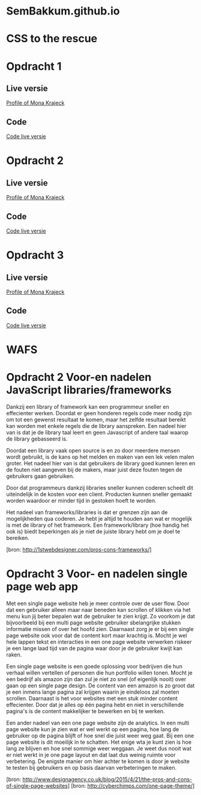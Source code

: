 # SemBakkum.github.io

# CSS to the rescue

<h1>Opdracht 1</h1>
<h2>Live versie</h2>
<a href="https://oege.ie.hva.nl/~bakkums002/rescue/" target="_blank"> Profile of Mona Krajeck</a>
<h2>Code</h2>
<a href="https://github.com/SemBakkum/SemBakkum.github.io/tree/master/CSSTTR" target="_blank">Code live versie</a>

<h1>Opdracht 2</h1>
<h2>Live versie</h2>
<a href="https://oege.ie.hva.nl/~bakkums002/rescue/" target="_blank"> Profile of Mona Krajeck</a>
<h2>Code</h2>
<a href="https://github.com/SemBakkum/SemBakkum.github.io/tree/master/CSSTTR/Week%202" target="_blank">Code live versie</a>

<h1>Opdracht 3</h1>
<h2>Live versie</h2>
<a href="https://oege.ie.hva.nl/~bakkums002/rescue/" target="_blank"> Profile of Mona Krajeck</a>
<h2>Code</h2>
<a href="https://github.com/SemBakkum/SemBakkum.github.io/tree/master/CSSTTR/Week%203" target="_blank">Code live versie</a>

# WAFS
<h1>Opdracht 2 Voor-en nadelen JavaScript libraries/frameworks</h1>

<p>Dankzij een library of framework kan een programmeur sneller en effecienter werken. Doordat er geen honderen regels 
code meer nodig zijn om tot een gewenst resultaat te komen, maar het zelfde resultaat bereikt kan worden met enkele regels die
de library aanspreken. Een nadeel hier van is dat je de library taal leert en geen Javascript of andere taal waarop de library 
gebasseerd is.</p>

<p>Doordat een library vaak open source is en zo door meerdere mensen wordt gebruikt, is de kans op het melden en maken van een lek velen malen groter. Het nadeel hier van is dat gebruikers de library goed kunnen leren en de fouten niet aangeven bij de makers, maar juist deze fouten tegen de gebruikers gaan gebruiken.</p> 

<p>Door dat programmeurs dankzij libraries sneller kunnen coderen scheelt dit uiteindelijk in de kosten voor een client. Producten kunnen 
sneller gemaakt worden waardoor er minder tijd in gestoken hoeft te worden.</p>

<p>Het nadeel van frameworks/libraries is dat er grenzen zijn aan de mogelijkheden qua coderen. Je hebt je altijd te houden aan wat er
mogelijk is met de library of het framework. Een framework/library (hoe handig het ook is) biedt beperkingen als je niet de juiste library 
hebt om je doel te bereiken.</p>

[bron: http://1stwebdesigner.com/pros-cons-frameworks/]

<h1>Opdracht 3 Voor- en nadelen single page web app</h1>

<p>Met een single page website heb je meer controle over de user flow. Door dat een gebruiker alleen maar naar beneden kan scrollen of klikken via het menu kun jij beter bepalen wat de gebruiker te zien krijgt. Zo voorkom je dat bijvoorbeeld bij een multi page website gebruiker sbelangrijke stukken informatie missen of over het hoofd zien. Daarnaast zorg je er bij een single page website ook voor dat de content kort maar krachtig is. Mocht je wel hele lappen tekst en interacties in een one page website verwerken riskeer je een lange laad tijd van de pagina waar door je de gebruiker kwijt kan raken.</p> 

<p>Een single page website is een goede oplossing voor bedrijven die hun verhaal willen vertellen of personen die hun portfolio willen tonen. Mocht je een bedrijf als amazon zijn dan zul je niet zo snel (of eigenlijk nooit) over gaan op een single page design. De content van een amazon is zo groot dat je een inmens lange pagina zal krijgen waarin je eindeloos zal moeten scrollen. Daarnaast is het voor websites met een stuk minder content effecienter. Door dat je alles op één pagina hebt en niet in verschillende pagina's is de content makkelijker te bewerken en bij te werken.</p>

<p> Een ander nadeel van een one page website zijn de analytics. In een multi page website kun je zien wat er wel werkt op een pagina, hoe lang de gebruiker op de pagina blijft of hoe snel die juist weer weg gaat. Bij een one page website is dit moeilijk in te schatten. Het enige wta je kunt zien is hoe lang ze blijven en hoe snel sommige weer weggaan. Je weet dus nooit wat er niet werkt in je one page layout en dat laat dus weinig ruimte voor verbetering. De enigste manier om hier achter te komen is door je website te testen bij gebruikers en op basis daarvan verbeteringen te maken.</p>

[bron: http://www.designagency.co.uk/blog/2015/4/21/the-pros-and-cons-of-single-page-websites]
[bron: http://cyberchimps.com/one-page-theme/]



